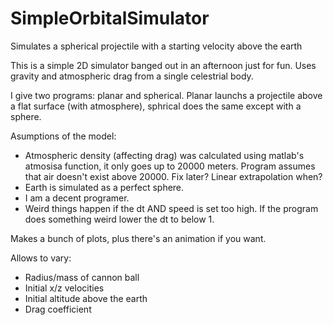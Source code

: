 # SimpleOrbitalSimulator
Simulates a spherical projectile with a starting velocity above the earth

This is a simple 2D simulator banged out in an afternoon just for fun. Uses gravity and atmospheric drag from a single celestrial body.

I give two programs: planar and spherical. Planar launchs a projectile above a flat surface (with atmosphere), sphrical does the same except with a sphere.

Asumptions of the model:
  - Atmospheric density (affecting drag) was calculated using matlab's atmosisa function, it only goes up to 20000 meters. Program assumes that air doesn't exist above 20000. Fix later? Linear extrapolation when?
  - Earth is simulated as a perfect sphere.
  - I am a decent programer.
  - Weird things happen if the dt AND speed is set too high. If the program does something weird lower the dt to below 1.

Makes a bunch of plots, plus there's an animation if you want.

Allows to vary:
- Radius/mass of cannon ball
- Initial x/z velocities
- Initial altitude above the earth
- Drag coefficient
